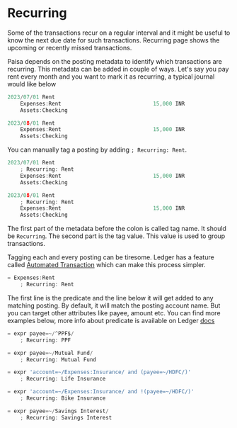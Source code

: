 # Recurring

Some of the transactions recur on a regular interval and it might be
useful to know the next due date for such transactions. Recurring page
shows the upcoming or recently missed transactions.

Paisa depends on the posting metadata to identify which transactions
are recurring. This metadata can be added in couple of ways. Let's say
you pay rent every month and you want to mark it as recurring, a
typical journal would like below

```go
2023/07/01 Rent
    Expenses:Rent                             15,000 INR
    Assets:Checking

2023/08/01 Rent
    Expenses:Rent                             15,000 INR
    Assets:Checking
```

You can manually tag a posting by adding `; Recurring: Rent`.

```go
2023/07/01 Rent
    ; Recurring: Rent
    Expenses:Rent                             15,000 INR
    Assets:Checking

2023/08/01 Rent
    ; Recurring: Rent
    Expenses:Rent                             15,000 INR
    Assets:Checking
```

The first part of the metadata before the colon is called tag name. It
should be `Recurring`. The second part is the tag value. This value is
used to group transactions.

Tagging each and every posting can be tiresome. Ledger has a feature
called [Automated Transaction](https://ledger-cli.org/doc/ledger3.html#Automated-Transactions) which can make this process simpler.

```go
= Expenses:Rent
    ; Recurring: Rent
```

The first line is the predicate and the line below it will get added
to any matching posting. By default, it will match the posting account
name. But you can target other attributes like payee, amount etc. You
can find more examples below, more info about predicate is available on
Ledger [docs](https://ledger-cli.org/doc/ledger3.html#Complex-expressions)

```go
= expr payee=~/^PPF$/
    ; Recurring: PPF

= expr payee=~/Mutual Fund/
    ; Recurring: Mutual Fund

= expr 'account=~/Expenses:Insurance/ and (payee=~/HDFC/)'
    ; Recurring: Life Insurance

= expr 'account=~/Expenses:Insurance/ and !(payee=~/HDFC/)'
    ; Recurring: Bike Insurance

= expr payee=~/Savings Interest/
    ; Recurring: Savings Interest
```
